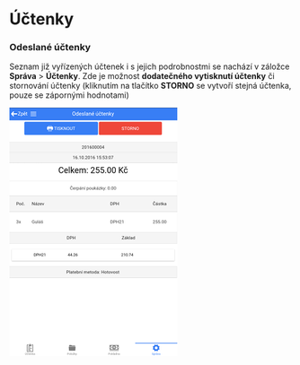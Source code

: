 # Účtenky

### Odeslané účtenky

Seznam již vyřízených účtenek i s jejich podrobnostmi se nachází v záložce **Správa** > **Účtenky**. Zde je možnost **dodatečného vytisknutí účtenky** či stornování účtenky (kliknutím na tlačítko **STORNO** se vytvoří stejná účtenka, pouze se zápornými hodnotami)

![](img/settings_sentreceipts.png)

